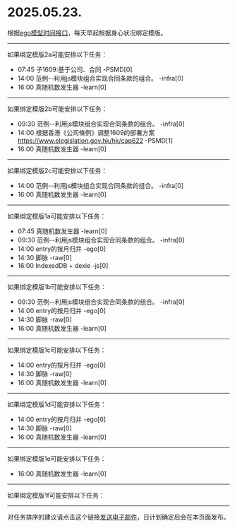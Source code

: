 # 2025.05.23.

根据[ego模型时间接口](https://gitee.com/hyg/blog/blob/master/timeflow.md)，每天早起根据身心状况绑定模版。

---
如果绑定模版2a可能安排以下任务：

- 07:45	子1609:基于公司、合同 -PSMD[0]
- 14:00	范例--利用js模块组合实现合同条款的组合。 -infra[0]
- 16:00	真随机数发生器 -learn[0]

---
如果绑定模版2b可能安排以下任务：

- 09:30	范例--利用js模块组合实现合同条款的组合。 -infra[0]
- 14:00	根据香港《公司條例》调整1609的部署方案 https://www.elegislation.gov.hk/hk/cap622 -PSMD[1]
- 16:00	真随机数发生器 -learn[0]

---
如果绑定模版2c可能安排以下任务：

- 14:00	范例--利用js模块组合实现合同条款的组合。 -infra[0]
- 16:00	真随机数发生器 -learn[0]

---
如果绑定模版1a可能安排以下任务：

- 07:45	真随机数发生器 -learn[0]
- 09:30	范例--利用js模块组合实现合同条款的组合。 -infra[0]
- 14:00	entry的按月归并 -ego[0]
- 14:30	脚脉 -raw[0]
- 16:00	IndexedDB + dexie -js[0]

---
如果绑定模版1b可能安排以下任务：

- 09:30	范例--利用js模块组合实现合同条款的组合。 -infra[0]
- 14:00	entry的按月归并 -ego[0]
- 14:30	脚脉 -raw[0]
- 16:00	真随机数发生器 -learn[0]

---
如果绑定模版1c可能安排以下任务：

- 14:00	entry的按月归并 -ego[0]
- 14:30	脚脉 -raw[0]
- 16:00	真随机数发生器 -learn[0]

---
如果绑定模版1d可能安排以下任务：

- 14:00	entry的按月归并 -ego[0]
- 14:30	脚脉 -raw[0]
- 16:00	真随机数发生器 -learn[0]

---
如果绑定模版1e可能安排以下任务：

- 16:00	真随机数发生器 -learn[0]

---
如果绑定模版1f可能安排以下任务：


---
对任务排序的建议请点击这个链接<a href="mailto:huangyg@mars22.com?subject=关于2025.05.23.任务排序的建议&body=date: 2025.05.23.%0D%0Afile: ../../blog/release/time/d.20250523.md%0D%0A---请勿修改邮件主题及以上内容---%0D%0A">发送电子邮件</a>，日计划确定后会在本页面发布。